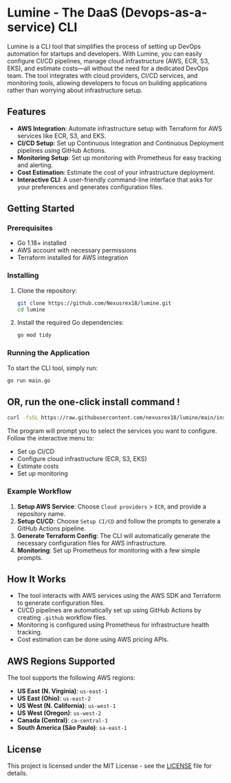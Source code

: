 # Lumine - The DaaS (Devops-as-a-service) CLI

Lumine is a CLI tool that simplifies the process of setting up DevOps automation for startups and developers. With Lumine, you can easily configure CI/CD pipelines, manage cloud infrastructure (AWS, ECR, S3, EKS), and estimate costs—all without the need for a dedicated DevOps team. The tool integrates with cloud providers, CI/CD services, and monitoring tools, allowing developers to focus on building applications rather than worrying about infrastructure setup.

## Features
- **AWS Integration**: Automate infrastructure setup with Terraform for AWS services like ECR, S3, and EKS.
- **CI/CD Setup**: Set up Continuous Integration and Continuous Deployment pipelines using GitHub Actions.
- **Monitoring Setup**: Set up monitoring with Prometheus for easy tracking and alerting.
- **Cost Estimation**: Estimate the cost of your infrastructure deployment.
- **Interactive CLI**: A user-friendly command-line interface that asks for your preferences and generates configuration files.

## Getting Started

### Prerequisites

- Go 1.18+ installed
- AWS account with necessary permissions
- Terraform installed for AWS integration

### Installing

1. Clone the repository:

    ```bash
    git clone https://github.com/Nexusrex18/lumine.git
    cd lumine
    ```

2. Install the required Go dependencies:

    ```bash
    go mod tidy
    ```

### Running the Application

To start the CLI tool, simply run:

```bash
go run main.go
```

## OR, run the one-click install command ! 

```bash
curl -fsSL https://raw.githubusercontent.com/nexusrex18/lumine/main/install.sh | bash
```

The program will prompt you to select the services you want to configure. Follow the interactive menu to:

- Set up CI/CD
- Configure cloud infrastructure (ECR, S3, EKS)
- Estimate costs
- Set up monitoring

### Example Workflow

1. **Setup AWS Service**: Choose `Cloud providers` > `ECR`, and provide a repository name.
2. **Setup CI/CD**: Choose `Setup CI/CD` and follow the prompts to generate a GitHub Actions pipeline.
3. **Generate Terraform Config**: The CLI will automatically generate the necessary configuration files for AWS infrastructure.
4. **Monitoring**: Set up Prometheus for monitoring with a few simple prompts.

## How It Works

- The tool interacts with AWS services using the AWS SDK and Terraform to generate configuration files.
- CI/CD pipelines are automatically set up using GitHub Actions by creating `.github` workflow files.
- Monitoring is configured using Prometheus for infrastructure health tracking.
- Cost estimation can be done using AWS pricing APIs.

## AWS Regions Supported

The tool supports the following AWS regions:

- **US East (N. Virginia)**: `us-east-1`
- **US East (Ohio)**: `us-east-2`
- **US West (N. California)**: `us-west-1`
- **US West (Oregon)**: `us-west-2`
- **Canada (Central)**: `ca-central-1`
- **South America (São Paulo)**: `sa-east-1`

## License

This project is licensed under the MIT License - see the [LICENSE](LICENSE) file for details.


